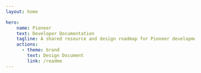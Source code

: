 ```yaml
---
layout: home

hero:
    name: Pioneer
    text: Developer Documentation
    tagline: A shared resource and design roadmap for Pioneer development
    actions:
      - theme: brand
        text: Design Document
        link: /readme
---
```

